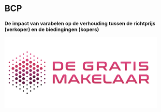 # BCP

### De impact van varabelen op de verhouding tussen de richtprijs (verkoper) en de biedingingen (kopers)

![image](src/logoDGM.png)
